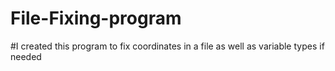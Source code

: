 # File-Fixing-program
#I created this program to fix coordinates in a file as well as variable types if needed
